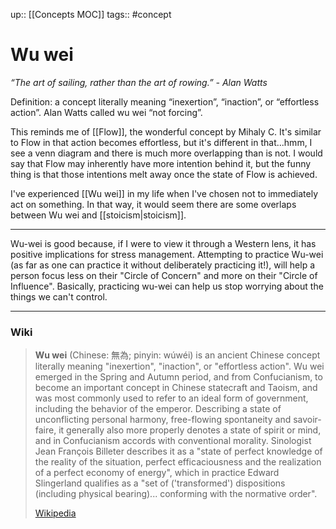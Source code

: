up:: [[Concepts MOC]]
tags:: #concept 

# Wu wei
*“The art of sailing, rather than the art of rowing.” - Alan Watts*

Definition: a concept literally meaning “inexertion”, “inaction”, or “effortless action”. Alan Watts called wu wei “not forcing”.  

This reminds me of [[Flow]], the wonderful concept by Mihaly C. 
It's similar to Flow in that action becomes effortless, but it's different in that...hmm, I see a venn diagram and there is much more overlapping than is not. I would say that Flow may inherently have more intention behind it, but the funny thing is that those intentions melt away once the state of Flow is achieved.

I've experienced [[Wu wei]] in my life when I've chosen not to immediately act on something. In that way, it would seem there are some overlaps between Wu wei and [[stoicism|stoicism]].

---
Wu-wei is good because, if I were to view it through a Western lens, it has positive implications for stress management. Attempting to practice Wu-wei (as far as one can practice it without deliberately practicing it!), will help a person focus less on their "Circle of Concern" and more on their "Circle of Influence". Basically, practicing wu-wei can help us stop worrying about the things we can't control.

---

### Wiki
> **Wu wei** (Chinese: 無為; pinyin: wúwéi) is an ancient Chinese concept literally meaning "inexertion", "inaction", or "effortless action". Wu wei emerged in the Spring and Autumn period, and from Confucianism, to become an important concept in Chinese statecraft and Taoism, and was most commonly used to refer to an ideal form of government, including the behavior of the emperor.  Describing a state of unconflicting personal harmony, free-flowing spontaneity and savoir-faire, it generally also more properly denotes a state of spirit or mind, and in Confucianism accords with conventional morality.  Sinologist Jean François Billeter describes it as a "state of perfect knowledge of the reality of the situation, perfect efficaciousness and the realization of a perfect economy of energy", which in practice Edward Slingerland qualifies as a "set of ('transformed') dispositions (including physical bearing)... conforming with the normative order".
>
> [Wikipedia](https://en.wikipedia.org/wiki/Wu%20wei)
